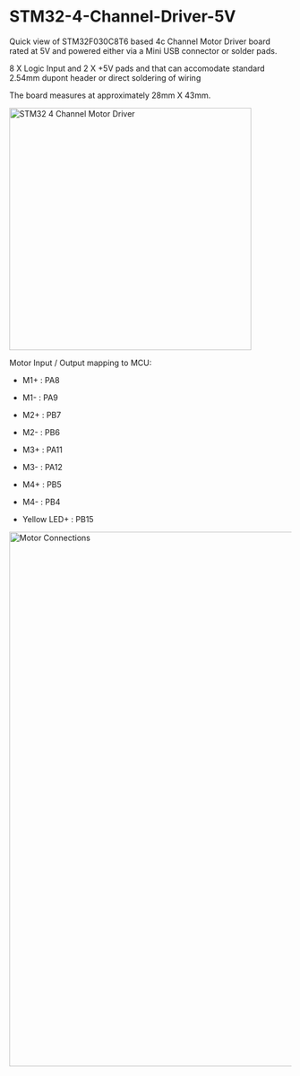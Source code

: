 # STM32-4-Channel-Driver-5V

Quick view of STM32F030C8T6 based 4c Channel Motor Driver board rated at 5V and powered either via a Mini USB connector or solder pads.

8 X Logic Input and 2 X +5V pads and that can accomodate standard 2.54mm dupont header or direct soldering of wiring

The board measures at approximately 28mm X 43mm.

<img width="432" alt="STM32 4 Channel Motor Driver" src="https://github.com/gxdeange/STM32-4-Channel-Driver-5V/assets/57690555/3a9d2180-9d7f-478c-9a03-9105e6498f13">




Motor Input / Output mapping to MCU:

* M1+ : PA8
* M1- : PA9

* M2+ : PB7
* M2- : PB6

* M3+ : PA11
* M3- : PA12

* M4+ : PB5
* M4- : PB4

* Yellow LED+ : PB15

<img width="953" alt="Motor Connections" src="https://github.com/gxdeange/STM32-4-Channel-Driver-5V/assets/57690555/8585ab62-06de-409f-9982-ed3c28404018">

